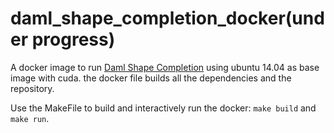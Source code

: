 # daml_shape_completion_docker(under progress)

A docker image to run [Daml Shape Completion](https://github.com/davidstutz/daml-shape-completion) using ubuntu 14.04 as base image with cuda.
the docker file builds all the dependencies and the repository. 

Use the MakeFile to build and interactively run the docker: ```make build``` and ```make run```.

